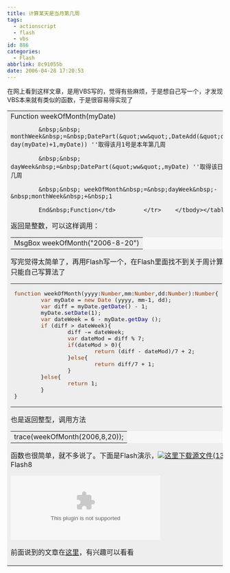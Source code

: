 ```yaml
---
title: 计算某天是当月第几周
tags:
  - actionscript
  - flash
  - vbs
id: 886
categories:
  - Flash
abbrlink: 8c91055b
date: 2006-04-28 17:20:53
---
```


在网上看到这样文章，是用VBS写的，觉得有些麻烦，于是想自己写一个，才发现VBS本来就有类似的函数，于是很容易得实现了

<table width="100%" cellspacing="2" cellpadding="5" bgcolor="#f7f7f7" code="" class="TBBG9">    <tbody>        <tr>            <td bgcolor="#eeeeee" class="TBBG1">Function&nbsp;weekOfMonth(myDate)

            &nbsp;&nbsp; monthWeek&nbsp;=&nbsp;DatePart(&quot;ww&quot;,DateAdd(&quot;d&quot;,-day(myDate)+1,myDate)) ''取得该月1号是本年第几周

            &nbsp;&nbsp; dayWeek&nbsp;=&nbsp;DatePart(&quot;ww&quot;,myDate) ''取得该日期是本年第几周

            &nbsp;&nbsp; weekOfMonth&nbsp;=&nbsp;dayWeek&nbsp;-&nbsp;monthWeek&nbsp;+&nbsp;1

            End&nbsp;Function</td>        </tr>    </tbody></table>

返回是整数，可以这样调用：

<table width="100%" cellspacing="2" cellpadding="5" bgcolor="#f7f7f7" code="" class="TBBG9">    <tbody>        <tr>            <td bgcolor="#eeeeee" class="TBBG1">MsgBox&nbsp;weekOfMonth(&quot;2006-8-20&quot;)</td>        </tr>    </tbody></table>

写完觉得太简单了，再用Flash写一个，在Flash里面找不到关于周计算的函数，只能自己写算法了

<table width="100%" cellspacing="2" cellpadding="5" bgcolor="#f7f7f7" code="" class="TBBG9">    <tbody>        <tr>            <td bgcolor="#eeeeee" class="TBBG1">            <pre><font color="#993300">function</font> weekOfMonth(yyyy:<font color="#993300">Number</font>,mm:<font color="#993300">Number</font>,dd:<font color="#993300">Number</font>):<font color="#993300">Number</font>{
        <font color="#993300">var</font> myDate = <font color="#993300">new</font> <font color="#993300">Date</font> (yyyy, mm-1, dd);
        <font color="#993300">var</font> diff = myDate.<font color="#000087">getDate</font>() - 1;
        myDate.<font color="#000087">setDate</font>(1);
        <font color="#993300">var</font> dateWeek = 6 - myDate.<font color="#000087">getDay</font> ();
        <font color="#993300">if</font> (diff &gt; dateWeek){
                diff -= dateWeek;
                <font color="#993300">var</font> dateMod = diff % 7;
                <font color="#993300">if</font>(dateMod &gt; 0){
                        <font color="#993300">return</font> (diff - dateMod)/7 + 2;
                }<font color="#993300">else</font>{
                        <font color="#993300">return</font> diff/7 + 1;
                }
        }<font color="#993300">else</font>{
                <font color="#993300">return</font> 1;
        }
}
</pre>            </td>        </tr>    </tbody></table>

也是返回整型，调用方法

<table width="100%" cellspacing="2" cellpadding="5" bgcolor="#f7f7f7" code="" class="TBBG9">    <tbody>        <tr>            <td bgcolor="#eeeeee" class="TBBG1">trace(weekOfMonth(2006,8,20));</td>        </tr>    </tbody></table>

函数也很简单，就不多说了。下面是Flash演示，![](/images/2006/04/28_12759.gif)[这里下载源文件(133KB)](/blog/upload/2006/04/28/171742.rar)，Flash8

[](/blog/upload/2006/04/28/171610.swf "点击这里使 Adblock Plus 过滤该对象")[](/blog/upload/2006/04/28/171610.swf "点击这里使 Adblock Plus 过滤该对象")<object width="350" height="150" classid="clsid:D27CDB6E-AE6D-11cf-96B8-444553540000" codebase="http://download.macromedia.com/pub/shockwave/cabs/flash/swflash.cab#version=4,0,2,0">
<param value="9260" name="_cx" /><param value="3969" name="_cy" /><param value="" name="FlashVars" /><param value="/blog/upload/2006/04/28/171610.swf" name="Movie" /><param value="/blog/upload/2006/04/28/171610.swf" name="Src" /><param value="Window" name="WMode" /><param value="0" name="Play" /><param value="-1" name="Loop" /><param value="High" name="Quality" /><param value="" name="SAlign" /><param value="-1" name="Menu" /><param value="" name="Base" /><param value="" name="AllowScriptAccess" /><param value="ShowAll" name="Scale" /><param value="0" name="DeviceFont" /><param value="0" name="EmbedMovie" /><param value="" name="BGColor" /><param value="" name="SWRemote" /><param value="" name="MovieData" /><param value="1" name="SeamlessTabbing" /><param value="0" name="Profile" /><param value="" name="ProfileAddress" /><param value="0" name="ProfilePort" /> <embed width="350" height="150" x-shockwave-flash="" application="" type="" pluginspage="http://www.macromedia.com/shockwave/download/index.cgi?P1_Prod_Version=ShockwaveFlash" quality="high" src="/blog/upload/2006/04/28/171610.swf"></embed></object>

前面说到的文章在[这里](http://www.mikecat.net/blogview.asp?logID=1527)，有兴趣可以看看